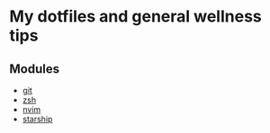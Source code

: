 # My dotfiles and general wellness tips

## Modules

- [git](/git)
- [zsh](/zsh)
- [nvim](/nvim)
- [starship](/starship)
